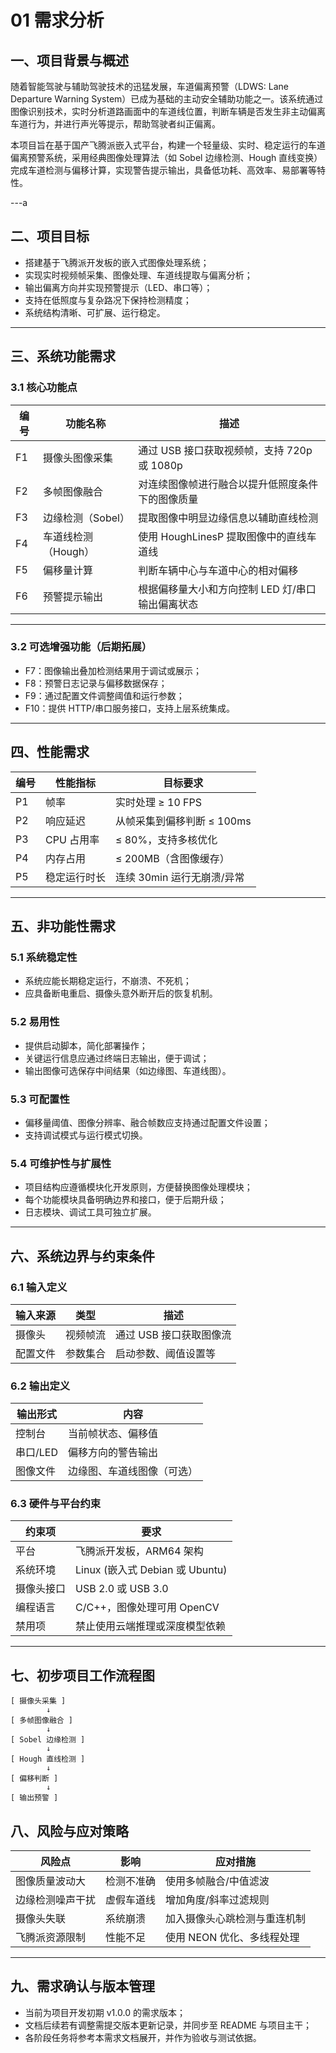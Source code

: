 # 01 需求分析

## 一、项目背景与概述

随着智能驾驶与辅助驾驶技术的迅猛发展，车道偏离预警（LDWS: Lane Departure Warning System）已成为基础的主动安全辅助功能之一。该系统通过图像识别技术，实时分析道路画面中的车道线位置，判断车辆是否发生非主动偏离车道行为，并进行声光等提示，帮助驾驶者纠正偏离。

本项目旨在基于国产飞腾派嵌入式平台，构建一个轻量级、实时、稳定运行的车道偏离预警系统，采用经典图像处理算法（如 Sobel 边缘检测、Hough 直线变换）完成车道检测与偏移计算，实现警告提示输出，具备低功耗、高效率、易部署等特性。

---a

## 二、项目目标

- 搭建基于飞腾派开发板的嵌入式图像处理系统；
- 实现实时视频帧采集、图像处理、车道线提取与偏离分析；
- 输出偏离方向并实现预警提示（LED、串口等）；
- 支持在低照度与复杂路况下保持检测精度；
- 系统结构清晰、可扩展、运行稳定。

---

## 三、系统功能需求

### 3.1 核心功能点

| 编号 | 功能名称            | 描述                                             |
| ---- | ------------------- | ------------------------------------------------ |
| F1   | 摄像头图像采集      | 通过 USB 接口获取视频帧，支持 720p 或 1080p      |
| F2   | 多帧图像融合        | 对连续图像帧进行融合以提升低照度条件下的图像质量 |
| F3   | 边缘检测（Sobel）   | 提取图像中明显边缘信息以辅助直线检测             |
| F4   | 车道线检测（Hough） | 使用 HoughLinesP 提取图像中的直线车道线          |
| F5   | 偏移量计算          | 判断车辆中心与车道中心的相对偏移                 |
| F6   | 预警提示输出        | 根据偏移量大小和方向控制 LED 灯/串口输出偏离状态 |

---

### 3.2 可选增强功能（后期拓展）

- F7：图像输出叠加检测结果用于调试或展示；
- F8：预警日志记录与偏移数据保存；
- F9：通过配置文件调整阈值和运行参数；
- F10：提供 HTTP/串口服务接口，支持上层系统集成。

---

## 四、性能需求

| 编号 | 性能指标     | 目标要求                   |
| ---- | ------------ | -------------------------- |
| P1   | 帧率         | 实时处理 ≥ 10 FPS          |
| P2   | 响应延迟     | 从帧采集到偏移判断 ≤ 100ms |
| P3   | CPU 占用率   | ≤ 80%，支持多核优化        |
| P4   | 内存占用     | ≤ 200MB（含图像缓存）      |
| P5   | 稳定运行时长 | 连续 30min 运行无崩溃/异常 |

---

## 五、非功能性需求

### 5.1 系统稳定性
- 系统应能长期稳定运行，不崩溃、不死机；
- 应具备断电重启、摄像头意外断开后的恢复机制。

### 5.2 易用性
- 提供启动脚本，简化部署操作；
- 关键运行信息应通过终端日志输出，便于调试；
- 输出图像可选保存中间结果（如边缘图、车道线图）。

### 5.3 可配置性
- 偏移量阈值、图像分辨率、融合帧数应支持通过配置文件设置；
- 支持调试模式与运行模式切换。

### 5.4 可维护性与扩展性
- 项目结构应遵循模块化开发原则，方便替换图像处理模块；
- 每个功能模块具备明确边界和接口，便于后期升级；
- 日志模块、调试工具可独立扩展。

---

## 六、系统边界与约束条件

### 6.1 输入定义

| 输入来源 | 类型     | 描述                    |
| -------- | -------- | ----------------------- |
| 摄像头   | 视频帧流 | 通过 USB 接口获取图像流 |
| 配置文件 | 参数集合 | 启动参数、阈值设置等    |

### 6.2 输出定义

| 输出形式 | 内容                       |
| -------- | -------------------------- |
| 控制台   | 当前帧状态、偏移值         |
| 串口/LED | 偏移方向的警告输出         |
| 图像文件 | 边缘图、车道线图像（可选） |

### 6.3 硬件与平台约束

| 约束项     | 要求                            |
| ---------- | ------------------------------- |
| 平台       | 飞腾派开发板，ARM64 架构        |
| 系统环境   | Linux (嵌入式 Debian 或 Ubuntu) |
| 摄像头接口 | USB 2.0 或 USB 3.0              |
| 编程语言   | C/C++，图像处理可用 OpenCV      |
| 禁用项     | 禁止使用云端推理或深度模型依赖  |

---

## 七、初步项目工作流程图

```text
[ 摄像头采集 ]
        ↓
[ 多帧图像融合 ]
        ↓
[ Sobel 边缘检测 ]
        ↓
[ Hough 直线检测 ]
        ↓
[ 偏移判断 ]
        ↓
[ 输出预警 ]
```

## 八、风险与应对策略

| 风险点           | 影响       | 应对措施                     |
| ---------------- | ---------- | ---------------------------- |
| 图像质量波动大   | 检测不准确 | 使用多帧融合/中值滤波        |
| 边缘检测噪声干扰 | 虚假车道线 | 增加角度/斜率过滤规则        |
| 摄像头失联       | 系统崩溃   | 加入摄像头心跳检测与重连机制 |
| 飞腾派资源限制   | 性能不足   | 使用 NEON 优化、多线程处理   |



------

## 九、需求确认与版本管理

- 当前为项目开发初期 v1.0.0 的需求版本；
- 文档后续若有调整需提交版本更新记录，并同步至 README 与项目主干；
- 各阶段任务将参考本需求文档展开，并作为验收与测试依据。